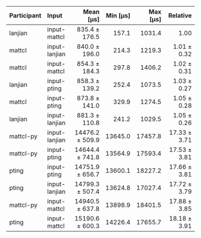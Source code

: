 | Participant | Input | Mean [µs] | Min [µs] | Max [µs] | Relative |
|:---|:---|---:|---:|---:|---:|
| lanjian | input-mattcl | 835.4 ± 176.5 | 157.1 | 1031.4 | 1.00 |
| mattcl | input-lanjian | 840.0 ± 196.0 | 214.3 | 1219.3 | 1.01 ± 0.32 |
| mattcl | input-mattcl | 854.3 ± 184.3 | 297.8 | 1406.2 | 1.02 ± 0.31 |
| lanjian | input-pting | 858.3 ± 139.2 | 252.4 | 1073.5 | 1.03 ± 0.27 |
| mattcl | input-pting | 873.8 ± 141.0 | 329.9 | 1274.5 | 1.05 ± 0.28 |
| lanjian | input-lanjian | 881.3 ± 110.8 | 241.2 | 1029.5 | 1.05 ± 0.26 |
| mattcl-py | input-lanjian | 14476.2 ± 509.9 | 13645.0 | 17457.8 | 17.33 ± 3.71 |
| mattcl-py | input-pting | 14644.4 ± 741.8 | 13564.9 | 17593.4 | 17.53 ± 3.81 |
| pting | input-pting | 14751.9 ± 656.7 | 13600.1 | 18227.2 | 17.66 ± 3.81 |
| pting | input-lanjian | 14799.3 ± 507.4 | 13624.8 | 17027.4 | 17.72 ± 3.79 |
| mattcl-py | input-mattcl | 14940.5 ± 637.8 | 13898.9 | 18401.5 | 17.88 ± 3.85 |
| pting | input-mattcl | 15190.6 ± 600.3 | 14226.4 | 17655.7 | 18.18 ± 3.91 |
